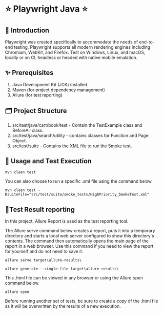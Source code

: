 # ⭐️  Playwright Java ⭐

## 📖 Introduction

Playwright was created specifically to accommodate the needs of end-to-end testing. 
Playwright supports all modern rendering engines including Chromium, WebKit, and Firefox. Test on Windows, Linux, and macOS, locally or on CI, headless or headed with native mobile emulation.

## ✨ Prerequisites
1. Java Development Kit (JDK) installed
2. Maven (for project dependency management)
3. Allure (for test reporting)

## 🗂️ Project Structure
1. src/test/java/cart/book/test - Contain the TestExample class and BeforeAll class.
2. src/test/java/search/utility - contains classes for Function and Page Object.
3. src/test/suite - Contains the XML file to run the Smoke test.

## 🤹 Usage and Test Execution

```
mvn clean test
```
You can also choose to run a specific .xml file using the command below
```
mvn clean test -DsuiteFile="src/test/suite/smoke_tests/HighPriority_SmokeTest.xml"
```
## 📄Test Result reporting
In this project, Allure Report is used as the test reporting tool.

The Allure serve command below creates a report, puts it into a temporary directory and starts a local web server configured to show this directory's contents. The command then automatically opens the main page of the report in a web browser. Use this command if you need to view the report for yourself and do not need to save it.
```
allure serve target\allure-results\
```
```
allure generate --single-file target\allure-results\
```
This .html file can be viewed in any browser or using the Allure open command below.
```
allure open
```
Before running another set of tests, be sure to create a copy of the .html file as it will be overwritten by the results of a new execution.